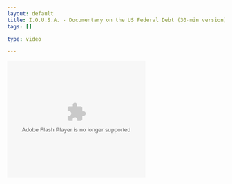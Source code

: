 ```yaml
--- 
layout: default
title: I.O.U.S.A. - Documentary on the US Federal Debt (30-min version)
tags: []

type: video

---
```

<embed src="http://blip.tv/play/Adb1EAA" type="application/x-shockwave-flash" width="320" height="270" allowscriptaccess="always" allowfullscreen="true"></embed>

